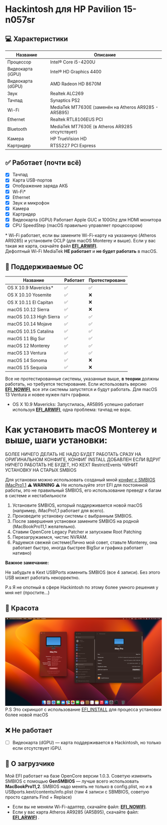 # Hackintosh для HP Pavilion 15-n057sr

## 💻 Характеристики

| Название                | Описание                               |
|-------------------------|---------------------------------------|
| Процессор              | Intel® Core i5-4200U                  |
| Видеокарта (iGPU)      | Intel® HD Graphics 4400               |
| Видеокарта (dGPU)      | AMD Radeon HD 8670M                   |
| Звук                   | Realtek ALC269                        |
| Тачпад                 | Synaptics PS2                         |
| Wi-Fi                  | MediaTek MT7630E (заменён на Atheros AR9285 - AR5B95) |
| Ethernet               | Realtek RTL8106EUS PCI                               |
| Bluetooth              | MediaTek MT7630E (в Atheros AR9285 отсутствует) |
| Камера                 | HP TrueVision HD                      |
| Картридер              | RTS5227 PCI Express                   |



## ✅ Работает (почти всё)

- [x] Тачпад
- [x] Карта USB-портов
- [x] Отображение заряда АКБ
- [x] Wi-Fi*
- [x] Ethernet
- [x] Звук и микрофон
- [x] Камера
- [x] Картридер
- [x] Видеокарта (iGPU) Работает Apple GUC и 100Ghz для HDMI монитора
- [x] CPU SpeedStep (macOS правильно управляет процессором)

\* Wi-Fi работает, если вы замените Wi-Fi-карту на указанную (Atheros AR9285) и установите OCLP (для macOS Monterey и выше). Если у вас такая же карта, скачайте файл [**EFI_ARWIFI**](https://github.com/sashaMacos/HP-Pavilion-15-n057sr-Hackintosh/releases/download/EFI_1.0.3/EFI_ARWIFI.zip).  
Дефолтный Wi-Fi MediaTek **НЕ работает** и **не будет работать** в macOS.



## 🍎 Поддерживаемые ОС

| Название              | Работает | Протестировано |
|-----------------------|----------|----------------|
| OS X 10.9 Mavericks*  | ✅        | ✅             |
| OS X 10.10 Yosemite  | ✅        | ❌             |
| OS X 10.11 El Capitan| ✅        | ❌             |
| macOS 10.12 Sierra   | ✅        | ❌             |
| macOS 10.13 High Sierra | ✅    | ✅             |
| macOS 10.14 Mojave   | ✅        | ✅             |
| macOS 10.15 Catalina | ✅        | ✅             |
| macOS 11 Big Sur     | ✅        | ✅             |
| macOS 12 Monterey    | ✅        | ✅             |
| macOS 13 Ventura     | ✅        | ✅             |
| macOS 14 Sonoma      | ✅        | ❌             |
| macOS 15 Sequoia     | ✅        | ❌             |

Все не протестированные системы, указанные выше, **в теории** должны работать, но требуется тестирование. Если использовать версию [**EFI_NOWIFI**](https://github.com/sashaMacos/HP-Pavilion-15-n057sr-Hackintosh/releases/download/EFI_1.0.3/EFI_NOWIFI.zip), все эти системы запустятся и будут работать. Для macOS 13 Ventura и новее нужен патч графики.

* OS X 10.9 Mavericks: Запустилась, AR5B95 успешно работает используя [**EFI_ARWIFI**](https://github.com/sashaMacos/HP-Pavilion-15-n057sr-Hackintosh/releases/download/EFI_1.0.3/EFI_ARWIFI.zip), одна проблема: тачпад не ворк.


# Как установить macOS Monterey и выше, шаги установки:
БОЛЕЕ НИЧЕГО ДЕЛАТЬ НЕ НАДО БУДЕТ РАБОТАТЬ СРАЗУ НА ОРИГИНАЛЬНОМ КОНФИГЕ, КОНФИГ INSTALL ДОБАВЛЕН ЕСЛИ ВДРУГ НИЧЕГО РАБОТАТЬ НЕ БУДЕТ, НО KEXT RestrictEvents ЧИНИТ УСТАНОВКУ НА СТАРЫХ SMBIOS


 Для установки можно использовать созданый мной [конфиг с SMBIOS iMacPro1,1](https://github.com/sashaMacos/HP-Pavilion-15-n057sr-Hackintosh/releases/download/EFI_1.0.3/EFI_INSTALL.zip)
  **⚠️ WARNING ⚠️** Не используйте этот EFI для постоянной работы, это не правильный SMBIOS, его использование преведт к багам в системе и нестабильности

  1. Установите SMBIOS, который поддерживается новой macOS (например, iMacPro1,1 работает для всего).
  2. Произведите установку системы с выбранным SMBIOS.
  3. После завершения установки замените SMBIOS на родной (MacBookPro11,1 желательно).
  4. Ставим OpenCore Legacy Patcher и запускаем Root Patching
  5. Перезагружаемся, чистис NVRAM.
  6. Радуемся свежей системе(Лично мой совет, ставьте Monterey, она работает быстро, иногда быстрее BigSur и графика работает нативно)
     

**Важное замечание:**

Не забудьте в Kext USBPorts изменить SMBIOS (все 4 записи). Без этого USB может работать некорректно.

P.s Я не опотный в сфере Hackintosh по этому более умного решения у мня нет (простите...)



## 🥳 Красота
![ScreenShot](https://github.com/sashaMacos/HP-Pavilion-15-n057sr-Hackintosh/blob/main/screenshot%20postinstall.png?raw=true)
P.S Это скриншот с использование [EFI_INSTALL](https://github.com/sashaMacos/HP-Pavilion-15-n057sr-Hackintosh/releases/download/EFI_1.0.3/EFI_INSTALL.zip) для процесса установки более новой macOS


## ❌ Не работает

- [ ] Видеокарта (dGPU) — карта поддерживается в Hackintosh, но только если отсутствует iGPU.



## 🔵 О загрузчике

Мой EFI работает на базе OpenCore версии 1.0.3.
Советую изменить SMBIOS с помощью **GenSMBIOS** — лучше всего использовать **MacBookPro11,2**. SMBIOS надо менять не только в config.plist, но и в USBports.kext/contents/info.plist (там 4 записи с SBMBIOS, советую просто сделать Find + Replace)

- Если вы не меняли Wi-Fi-адаптер, скачайте файл: [**EFI_NOWIFI**](https://github.com/sashaMacos/HP-Pavilion-15-n057sr-Hackintosh/releases/download/EFI_1.0.3/EFI_NOWIFI.zip). 
- Если у вас карта Atheros AR9285 (AR5B95), скачайте файл: [**EFI_ARWIFI**](https://github.com/sashaMacos/HP-Pavilion-15-n057sr-Hackintosh/releases/download/EFI_1.0.3/EFI_ARWIFI.zip)
.
